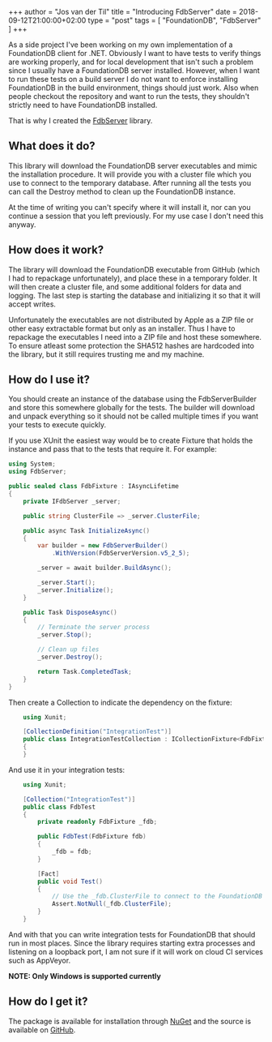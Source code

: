 +++
author = "Jos van der Til"
title = "Introducing FdbServer"
date  = 2018-09-12T21:00:00+02:00
type = "post"
tags = [ "FoundationDB", "FdbServer" ]
+++

As a side project I've been working on my own implementation of a FoundationDB client for .NET.
Obviously I want to have tests to verify things are working properly, and for local development that isn't such a problem since I usually have a FoundationDB server installed.
However, when I want to run these tests on a build server I do not want to enforce installing FoundationDB in the build environment, things should just work.
Also when people checkout the repository and want to run the tests, they shouldn't strictly need to have FoundationDB installed.

That is why I created the [FdbServer](https://www.github.com/jvandertil/FdbServer) library. 

## What does it do?
This library will download the FoundationDB server executables and mimic the installation procedure.
It will provide you with a cluster file which you use to connect to the temporary database.
After running all the tests you can call the Destroy method to clean up the FoundationDB instance.

At the time of writing you can't specify where it will install it, nor can you continue a session that you left previously.
For my use case I don't need this anyway.

## How does it work?

The library will download the FoundationDB executable from GitHub (which I had to repackage unfortunately), and place these in a temporary folder.
It will then create a cluster file, and some additional folders for data and logging.
The last step is starting the database and initializing it so that it will accept writes.

Unfortunately the executables are not distributed by Apple as a ZIP file or other easy extractable format but only as an installer.
Thus I have to repackage the executables I need into a ZIP file and host these somewhere.
To ensure atleast some protection the SHA512 hashes are hardcoded into the library, but it still requires trusting me and my machine.

## How do I use it?

You should create an instance of the database using the FdbServerBuilder and store this somewhere globally for the tests.
The builder will download and unpack everything so it should not be called multiple times if you want your tests to execute quickly.

If you use XUnit the easiest way would be to create Fixture that holds the instance and pass that to the tests that require it.
For example:
```cs
using System;
using FdbServer;

public sealed class FdbFixture : IAsyncLifetime
{
    private IFdbServer _server;

    public string ClusterFile => _server.ClusterFile;

    public async Task InitializeAsync()
    {
        var builder = new FdbServerBuilder()
            .WithVersion(FdbServerVersion.v5_2_5);

        _server = await builder.BuildAsync();

        _server.Start();
        _server.Initialize();
    }

    public Task DisposeAsync()
    {
        // Terminate the server process
        _server.Stop();

        // Clean up files
        _server.Destroy();

        return Task.CompletedTask;
    }
}
```

Then create a Collection to indicate the dependency on the fixture:
```cs
    using Xunit;

    [CollectionDefinition("IntegrationTest")]
    public class IntegrationTestCollection : ICollectionFixture<FdbFixture>
    {
    }
```

And use it in your integration tests:
```cs
    using Xunit;

    [Collection("IntegrationTest")]
    public class FdbTest
    {
        private readonly FdbFixture _fdb;

        public FdbTest(FdbFixture fdb)
        {
            _fdb = fdb;
        }

        [Fact]
        public void Test()
        {
            // Use the _fdb.ClusterFile to connect to the FoundationDB server.
            Assert.NotNull(_fdb.ClusterFile);
        }
    }
```

And with that you can write integration tests for FoundationDB that should run in most places.
Since the library requires starting extra processes and listening on a loopback port, I am not sure if it will work on cloud CI services such as AppVeyor.

**NOTE: Only Windows is supported currently**

## How do I get it?

The package is available for installation through [NuGet](https://www.nuget.org/packages/FdbServer) and the source is available on [GitHub](https://www.github.com/jvandertil/FdbServer).
